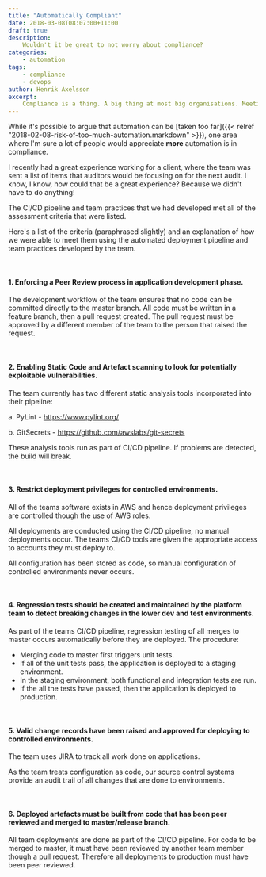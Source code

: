 ```yaml
---
title: "Automatically Compliant"
date: 2018-03-08T08:07:00+11:00
draft: true
description:
    Wouldn't it be great to not worry about compliance?
categories:
    - automation
tags:
    - compliance
    - devops
author: Henrik Axelsson
excerpt:
    Compliance is a thing. A big thing at most big organisations. Meeting compliance obligations, whether they are based on regulation, code of conduct or risk can be arduous. Fortunately automation can help!
---
```


While it's possible to argue that automation can be [taken too far]({{< relref "2018-02-08-risk-of-too-much-automation.markdown" >}}), one area where I'm sure a lot of people would appreciate **more** automation is in compliance.

I recently had a great experience working for a client, where the team was sent a list of items that auditors would be focusing on for the next audit. I know, I know, how could that be a great experience? Because we didn't have to do anything!

The CI/CD pipeline and team practices that we had developed met all of the assessment criteria that were listed.

Here's a list of the criteria (paraphrased slightly) and an explanation of how we were able to meet them using the automated deployment pipeline and team practices developed by the team.

<br>

#### 1. Enforcing a Peer Review process in application development phase.

The development workflow of the team ensures that no code can be committed directly to the master branch. All code must be written in a feature branch, then a pull request created. The pull request must be approved by a different member of the team to the person that raised the request.

<br>

#### 2. Enabling Static Code and Artefact scanning to look for potentially exploitable vulnerabilities.

The team currently has two different static analysis tools incorporated into their pipeline:

a.       PyLint - https://www.pylint.org/

b.       GitSecrets - https://github.com/awslabs/git-secrets

These analysis tools run as part of CI/CD pipeline. If problems are detected, the build will break.

<br>

#### 3. Restrict deployment privileges for controlled environments.

All of the teams software exists in AWS and hence deployment privileges are controlled though the use of AWS roles.

All deployments are conducted using the CI/CD pipeline, no manual deployments occur. The teams CI/CD tools are given the appropriate access to accounts they must deploy to.

All configuration has been stored as code, so manual configuration of controlled environments never occurs.

<br>

#### 4. Regression tests should be created and maintained by the platform team to detect breaking changes in the lower dev and test environments.

As part of the teams CI/CD pipeline, regression testing of all merges to master occurs automatically before they are deployed. The procedure:

- Merging code to master first triggers unit tests.
- If all of the unit tests pass, the application is deployed to a staging environment.
- In the staging environment, both functional and integration tests are run.
- If the all the tests have passed, then the application is deployed to production.

<br>

#### 5. Valid change records have been raised and approved for deploying to controlled environments.

The team uses JIRA to track all work done on applications.

As the team treats configuration as code, our source control systems provide an audit trail of all changes that are done to environments.

<br>

#### 6. Deployed artefacts must be built from code that has been peer reviewed and merged to master/release branch.

All team deployments are done as part of the CI/CD pipeline. For code to be merged to master, it must have been reviewed by another team member though a pull request. Therefore all deployments to production must have been peer reviewed.
